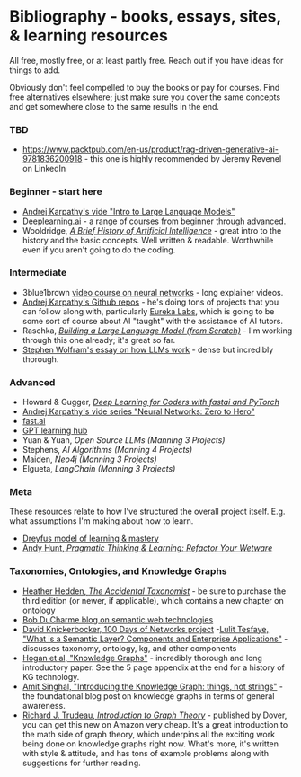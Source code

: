 # Bibliography - books, essays, sites, & learning resources

All free, mostly free, or at least partly free. Reach out if you have ideas for things to add.

Obviously don't feel compelled to buy the books or pay for courses. Find free alternatives elsewhere; just make sure you cover the same concepts and get somewhere close to the same results in the end. 

### TBD

- https://www.packtpub.com/en-us/product/rag-driven-generative-ai-9781836200918 - this one is highly recommended by Jeremy Revenel on LinkedIn

### Beginner - start here ### 

- [Andrej Karpathy's vide "Intro to Large Language Models"](https://www.youtube.com/watch?v=zjkBMFhNj_g&list=PLAqhIrjkxbuW9U8-vZ_s_cjKPT_FqRStI&index=1)
- [Deeplearning.ai](https://www.deeplearning.ai/) - a range of courses from beginner through advanced. 
- Wooldridge, [*A Brief History of Artificial Intelligence*](https://www.goodreads.com/book/show/53359507-a-brief-history-of-artificial-intelligence) - great intro to the history and the basic concepts. Well written & readable. Worthwhile even if you aren't going to do the coding.

### Intermediate ###

- 3blue1brown [video course on neural networks](https://www.youtube.com/playlist?list=PLZHQObOWTQDNU6R1_67000Dx_ZCJB-3pi) - long explainer videos.
- [Andrej Karpathy's Github repos](https://github.com/karpathy) - he's doing tons of projects that you can follow along with, particularly [Eureka Labs](https://eurekalabs.ai/), which is going to be some sort of course about AI "taught" with the assistance of AI tutors.
- Raschka, [*Building a Large Language Model (from Scratch)*](https://www.manning.com/books/build-a-large-language-model-from-scratch) - I'm working through this one already; it's great so far.
- [Stephen Wolfram's essay on how LLMs work](https://writings.stephenwolfram.com/2023/02/what-is-chatgpt-doing-and-why-does-it-work/) - dense but incredibly thorough.

### Advanced ###

- Howard & Gugger, [*Deep Learning for Coders with fastai and PyTorch*](https://www.oreilly.com/library/view/deep-learning-for/9781492045519/)
- [Andrej Karpathy's vide series "Neural Networks: Zero to Hero"](https://youtube.com/playlist?list=PLAqhIrjkxbuWI23v9cThsA9GvCAUhRvKZ&si=9DqrnYQ1VXDjLWgo)
- [fast.ai](https://www.fast.ai/)
- [GPT learning hub](https://www.gptlearninghub.ai/codingproblems)
- Yuan & Yuan, *Open Source LLMs (Manning 3 Projects)*
- Stephens, *AI Algorithms (Manning 4 Projects)*
- Maiden, *Neo4j (Manning 3 Projects)*
- Elgueta, *LangChain (Manning 3 Projects)*

### Meta ###

These resources relate to how I've structured the overall project itself. E.g. what assumptions I'm making about how to learn.

- [Dreyfus model of learning & mastery](https://en.wikipedia.org/wiki/Dreyfus_model_of_skill_acquisition)
- [Andy Hunt, *Pragmatic Thinking & Learning: Refactor Your Wetware*](https://archive.org/details/pragmaticthinkin00hunt_1)

### Taxonomies, Ontologies, and Knowledge Graphs ###

- [Heather Hedden, *The Accidental Taxonomist*]() - be sure to purchase the third edition (or newer, if applicable), which contains a new chapter on ontology
- [Bob DuCharme blog on semantic web technologies](https://www.bobdc.com/blog/)
- [David Knickerbocker, 100 Days of Networks project](https://100daysofnetworks.substack.com/)
-[Lulit Tesfaye, "What is a Semantic Layer? Components and Enterprise Applications"]( https://enterprise-knowledge.com/what-is-a-semantic-layer-components-and-enterprise-applications/) - discusses taxonomy, ontology, kg, and other components
- [Hogan et al, "Knowledge Graphs"](https://arxiv.org/pdf/2003.02320) - incredibly thorough and long introductory paper. See the 5 page appendix at the end for a history of KG technology.
- [Amit Singhal, "Introducing the Knowledge Graph: things, not strings"](https://blog.google/products/search/introducing-knowledge-graph-things-not/) - the foundational blog post on knowledge graphs in terms of general awareness.
- [Richard J. Trudeau, *Introduction to Graph Theory*](https://archive.org/details/introductiontogr0000trud) - published by Dover, you can get this new on Amazon very cheap. It's a great introduction to the math side of graph theory, which underpins all the exciting work being done on knowledge graphs right now. What's more, it's written with style & attitude, and has tons of example problems along with suggestions for further reading. 